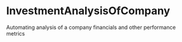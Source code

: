 # InvestmentAnalysisOfCompany
Automating analysis of a company financials and other performance metrics
